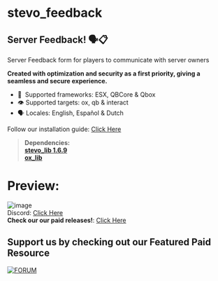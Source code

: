 # stevo_feedback
## Server Feedback! 🗣️📋
Server Feedback form for players to communicate with server owners 

**Created with optimization and security as a first priority, giving a seamless and secure experience.**
﻿
- :bank: ﻿﻿﻿ Supported frameworks: ESX, QBCore & Qbox 
- :eye:  Supported targets: ox, qb & interact
- :speaking_head:  Locales: English, Español & Dutch

Follow our installation guide: [Click Here](https://docs.stevoscripts.com/free-scripts/stevo_feedback)
﻿
> **Dependencies:**
> <br>
> **[stevo_lib 1.6.9](https://github.com/stevoscriptsteam/stevo_lib/releases/tag/1.6.9)**
> <br>
> **[ox_lib](https://github.com/overextended/ox_lib/releases/tag/v3.24.0)**

# Preview: 
![image](https://github.com/user-attachments/assets/6540314f-cfcb-4fcc-a3dd-8dae20be0c2c)
<br>
Discord: [Click Here](https://discord.gg/stevoscripts)
<br>
**Check our our paid releases!**: [Click Here](https://store.stevoscripts.com/)

## Support us by checking out our Featured Paid Resource 
[![FORUM](https://github.com/user-attachments/assets/64ea1a30-f5f3-40bb-9ba0-7e309ff67d90)](https://store.stevoscripts.com/package/6448032)
